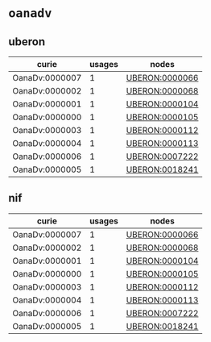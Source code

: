 # `oanadv`

## uberon

| curie          |   usages | nodes                                                           |
|----------------|----------|-----------------------------------------------------------------|
| OanaDv:0000007 |        1 | [UBERON:0000066](http://purl.obolibrary.org/obo/UBERON_0000066) |
| OanaDv:0000002 |        1 | [UBERON:0000068](http://purl.obolibrary.org/obo/UBERON_0000068) |
| OanaDv:0000001 |        1 | [UBERON:0000104](http://purl.obolibrary.org/obo/UBERON_0000104) |
| OanaDv:0000000 |        1 | [UBERON:0000105](http://purl.obolibrary.org/obo/UBERON_0000105) |
| OanaDv:0000003 |        1 | [UBERON:0000112](http://purl.obolibrary.org/obo/UBERON_0000112) |
| OanaDv:0000004 |        1 | [UBERON:0000113](http://purl.obolibrary.org/obo/UBERON_0000113) |
| OanaDv:0000006 |        1 | [UBERON:0007222](http://purl.obolibrary.org/obo/UBERON_0007222) |
| OanaDv:0000005 |        1 | [UBERON:0018241](http://purl.obolibrary.org/obo/UBERON_0018241) |

## nif

| curie          |   usages | nodes                                                           |
|----------------|----------|-----------------------------------------------------------------|
| OanaDv:0000007 |        1 | [UBERON:0000066](http://purl.obolibrary.org/obo/UBERON_0000066) |
| OanaDv:0000002 |        1 | [UBERON:0000068](http://purl.obolibrary.org/obo/UBERON_0000068) |
| OanaDv:0000001 |        1 | [UBERON:0000104](http://purl.obolibrary.org/obo/UBERON_0000104) |
| OanaDv:0000000 |        1 | [UBERON:0000105](http://purl.obolibrary.org/obo/UBERON_0000105) |
| OanaDv:0000003 |        1 | [UBERON:0000112](http://purl.obolibrary.org/obo/UBERON_0000112) |
| OanaDv:0000004 |        1 | [UBERON:0000113](http://purl.obolibrary.org/obo/UBERON_0000113) |
| OanaDv:0000006 |        1 | [UBERON:0007222](http://purl.obolibrary.org/obo/UBERON_0007222) |
| OanaDv:0000005 |        1 | [UBERON:0018241](http://purl.obolibrary.org/obo/UBERON_0018241) |

